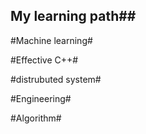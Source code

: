 ## My learning path##
#Machine learning#

#Effective C++#

#distrubuted system#

#Engineering#

#Algorithm#
